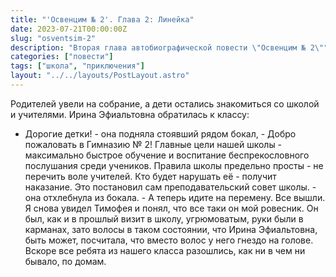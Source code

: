 ```yaml
---
title: "'Освенцим № 2'. Глава 2: Линейка"
date: 2023-07-21T00:00:00Z
slug: "osventsim-2"
description: "Вторая глава автобиографической повести \"Освенцим № 2\""
categories: ["повести"]
tags: ["школа", "приключения"]
layout: "../../layouts/PostLayout.astro"
---
```


Родителей увели на собрание, а дети остались знакомиться со школой и учителями.
Ирина Эфиальтовна обратилась к классу:
- Дорогие детки! - она подняла стоявший рядом бокал, - Добро пожаловать в Гимназию № 2! Главные цели нашей школы - максимально быстрое обучение и воспитание беспрекословного послушания среди учеников. Правила школы предельно просты - не перечить воле учителей. Кто будет нарушать её - получит наказание. Это постановил сам преподавательский совет школы. - она отхлебнула из бокала. - А теперь идите на перемену.
Все вышли. Я снова увидел Тимофея и понял, что все таки он мой ровесник. Он был, как и в прошлый визит в школу, угрюмоватым, руки были в карманах, зато волосы в таком состоянии, что Ирина Эфиальтовна, быть может, посчитала, что вместо волос у него гнездо на голове. Вскоре все ребята из нашего класса разошлись, как ни в чем ни бывало, по домам.
